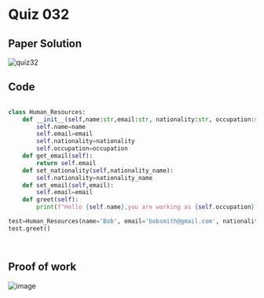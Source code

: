 # Quiz 032

## Paper Solution

![quiz32](https://github.com/user-attachments/assets/261f68ea-222f-40b1-9ea0-b7e1dc202b1f)


## Code
```.py

class Human_Resources:
    def __init__(self,name:str,email:str, nationality:str, occupation:str):
        self.name=name
        self.email=email
        self.nationality=nationality
        self.occupation=occupation
    def get_email(self):
        return self.email
    def set_nationality(self,nationality_name):
        self.nationality=nationality_name
    def set_email(self,email):
        self.email=email
    def greet(self):
        print(f"Hello {self.name},you are working as {self.occupation} , your email is {self.email}, and  you are from {self.nationality}")

test=Human_Resources(name='Bob', email='bobsmith@gmail.com', nationality='American', occupation='Programmer')
test.greet()




```

## Proof of work
![image](https://github.com/user-attachments/assets/8bbe6289-03bd-407e-a751-825425db120f)




